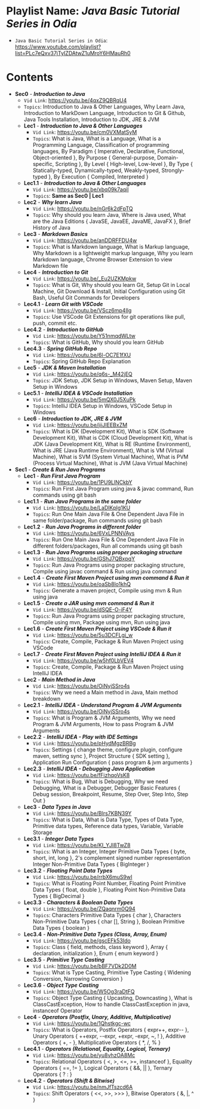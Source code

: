 # Playlist Name: _Java Basic Tutorial Series in Odia_

- `Java Basic Tutorial Series in Odia`: https://www.youtube.com/playlist?list=PLc7eQxv37jTyIZDAtwZ1uMroY6HMauRh0

# Contents

- **Sec0** - **_Introduction to Java_**
  - `Vid Link`: https://youtu.be/4qxZ9QBRqU4
  - `Topics`: Introduction to Java & Other Languages, Why Learn Java, Introduction to MarkDown Language, Introduction to Git & Github, Java Tools Installation, Introduction to JDK, JRE & JVM
  - **Lec1** - **_Introduction to Java & Other Languages_**
    - `Vid Link`: https://youtu.be/cm0VXMatSyM
    - `Topics`: What is Java, What is a Language, What is a Programming Language, Classification of programming languages, By Paradigm { Imperative, Declarative, Functional, Object-oriented }, By Purpose { General-purpose, Domain-specific, Scripting }, By Level { High-level, Low-level }, By Type { Statically-typed, Dynamically-typed, Weakly-typed, Strongly-typed }, By Execution { Compiled, Interpreted }
  - **Lec1.1** - **_Introduction to Java & Other Languages_**
    - `Vid Link`: https://youtu.be/xbq09k7aqiI
    - `Topics`: **Same as Sec0 | Lec1**
  - **Lec2** - **_Why learn Java_**
    - `Vid Link`: https://youtu.be/nGr6k2dFpTQ
    - `Topics`: Why should you learn Java, Where is Java used, What are the Java Editions { JavaSE, JavaEE, JavaME, JavaFX }, Brief History of Java
  - **Lec3** - **_Markdown Basics_**
    - `Vid Link`: https://youtu.be/anDDRFFDU4w
    - `Topics`: What is Markdown language, What is Markup language, Why Markdown is a lightweight markup language, Why you learn Markdown language, Chrome Browser Extension to view Markdown file
  - **Lec4** - **_Introduction to Git_**
    - `Vid Link`: https://youtu.be/_Eu2UZKMpkw
    - `Topics`: What is Git, Why should you learn Git, Setup Git in Local Machine, Git Download & Install, Initial Configuration using Git Bash, Useful Git Commands for Developers
  - **Lec4.1** - **_Learn Git with VSCode_**
    - `Vid Link`: https://youtu.be/VScz6mp4Ilg
    - `Topics`: Use VSCode Git Extensions for git operations like pull, push, commit etc.
  - **Lec4.2** - **_Introduction to GitHub_**
    - `Vid Link`: https://youtu.be/Y51nmqdWLtw
    - `Topics`: What is GitHub, Why should you learn GitHub
  - **Lec4.3** - **_Spring GitHub Repo_**
    - `Vid Link`: https://youtu.be/6l-OC7E1fXU
    - `Topics`: Spring GitHub Repo Explanation
  - **Lec5** - **_JDK & Maven Installation_**
    - `Vid Link`: https://youtu.be/q6s-_M42jEQ
    - `Topics`: JDK Setup, JDK Setup in Windows, Maven Setup, Maven Setup in Windows
  - **Lec5.1** - **_IntelliJ IDEA & VSCode Installation_**
    - `Vid Link`: https://youtu.be/5mQX0J5XuPk
    - `Topics`: IntelliJ IDEA Setup in Windows, VSCode Setup in Windows
  - **Lec6** - **_Introduction to JDK, JRE & JVM_**
    - `Vid Link`: https://youtu.be/jiiJIEEBxZM
    - `Topics`: What is DK (Development Kit), What is SDK (Software Development Kit), What is CDK (Cloud Development Kit), What is JDK (Java Development Kit), What is RE (Runtime Environment), What is JRE (Java Runtime Environment), What is VM (Virtual Machine), What is SVM (System Virtual Machine), What is PVM (Process Virtual Machine), What is JVM (Java Virtual Machine)
- **Sec1** - **_Create & Run Java Programs_**
  - **Lec1** - **_Run First Java Program_**
    - `Vid Link`: https://youtu.be/1PU9LlNCkbY
    - `Topics`: Run First Java Program using java & javac command, Run commands using git bash
  - **Lec1.1** - **_Run Java Programs in the same folder_**
    - `Vid Link`: https://youtu.be/LaDIKplg1KU
    - `Topics`: Run One Main Java File & One Dependent Java File in same folder/package,
Run commands using git bash
  - **Lec1.2** - **_Run Java Programs in different folder_**
    - `Vid Link`: https://youtu.be/6VxLPNNVAys
    - `Topics`: Run One Main Java File & One Dependent Java File in different folders/packages,
Run all commands using git bash
  - **Lec1.3** - **_Run Java Programs using proper packaging structure_**
    - `Vid Link`: https://youtu.be/GShJ7QBxpqY
    - `Topics`: Run Java Programs using proper packaging structure, Compile using javac command & Run using java command
  - **Lec1.4** - **_Create First Maven Project using mvn command & Run it_**
    - `Vid Link`: https://youtu.be/oaSb8lo1khQ
    - `Topics`: Generate a maven project, Compile using mvn & Run using java
  - **Lec1.5** - **_Create a JAR using mvn command & Run it_**
    - `Vid Link`: https://youtu.be/dSQE-O-iF4Y
    - `Topics`: Run Java Programs using proper packaging structure, Compile using mvn, Package using mvn, Run using java
  - **Lec1.6** - **_Create First Maven Project using VSCode & Run it_**
    - `Vid Link`: https://youtu.be/5u3DCFLgj_w
    - `Topics`: Create, Compile, Package & Run Maven Project using VSCode
  - **Lec1.7** - **_Create First Maven Project using IntelliJ IDEA & Run it_**
    - `Vid Link`: https://youtu.be/w5hf0LbVEV4
    - `Topics`: Create, Compile, Package & Run Maven Project using IntelliJ IDEA
  - **Lec2** - **_Main Method in Java_**
    - `Vid Link`: https://youtu.be/OiNyjSSro4s
    - `Topics`: Why we need a Main method in Java, Main method breakdown
  - **Lec2.1** - **_IntelliJ IDEA - Understand Program & JVM Arguments_**
    - `Vid Link`: https://youtu.be/OiNyjSSro4s
    - `Topics`: What is Program & JVM Arguments, Why we need Program & JVM Arguments, How to pass Program & JVM Arguments
  - **Lec2.2** - **_IntelliJ IDEA - Play with IDE Settings_**
    - `Vid Link`: https://youtu.be/pHydMgzBRBg
    - `Topics`: Settings { change theme, configure plugin, configure maven, setting sync }, Project Structure { SDK setting }, Application Run Configuration { pass program & jvm arguments }
  - **Lec2.3** - **_IntelliJ IDEA - Debugging Java Application_**
    - `Vid Link`: https://youtu.be/fFizhqoVsK8
    - `Topics`: What is Bug, What is Debugging, Why we need Debugging, What is a Debugger, Debugger Basic Features { Debug session, Breakpoint, Resume, Step Over, Step Into, Step Out }
  - **Lec3** - **_Data Types in Java_**
    - `Vid Link`: https://youtu.be/Blrs7KBN39Y
    - `Topics`: What is Data, What is Data Type, Types of Data Type, Primitive data types, Reference data types, Variable, Variable Storage
  - **Lec3.1** - **_Integer Data Types_**
    - `Vid Link`: https://youtu.be/KI_YJI8TwZ8
    - `Topics`: What is an Integer, Integer Primitive Data Types { byte, short, int, long }, 2's complement signed number representation Integer Non-Primitive Data Types { BigInteger }
  - **Lec3.2** - **_Floating Point Data Types_**
    - `Vid Link`: https://youtu.be/rrbX6muS9wI
    - `Topics`: What is Floating Point Number, Floating Point Primitive Data Types { float, double }, Floating Point Non-Primitive Data Types { BigDecimal }
  - **Lec3.3** - **_Characters & Boolean Data Types_**
    - `Vid Link`: https://youtu.be/ZQaqnrm0Q94
    - `Topics`: Characters Primitive Data Types { char }, Characters Non-Primitive Data Types { char [], String }, Boolean Primitive Data Types { boolean }
  - **Lec3.4** - **_Non-Primitive Data Types (Class, Array, Enum)_**
    - `Vid Link`: https://youtu.be/gscEFk53Ido
    - `Topics`: Class { field, methods, class keyword  }, Array { declaration, initialization }, Enum { enum keyword }
  - **Lec3.5** - **_Primitive Type Casting_**
    - `Vid Link`: https://youtu.be/bBF7VDk2D0M
    - `Topics`: What is Type Casting, Primitive Type Casting { Widening Conversion, Narrowing Conversion }
  - **Lec3.6** - **_Object Type Casting_**
    - `Vid Link`: https://youtu.be/W5Og3raDtFQ
    - `Topics`: Object Type Casting { Upcasting, Downcasting }, What is ClassCastException, How to handle ClassCastException in java, instanceof Operator
  - **Lec4** - **_Operators (Postfix, Unary, Additive, Multiplicative)_**
    - `Vid Link`: https://youtu.be/1Qhstkgc-wc
    - `Topics`: What is Operators, Postfix Operators { expr++, expr-- }, Unary Operators { ++expr, --expr, +expr, -expr, ~, ! }, Additive Operators { +, - }, Multiplicative Operators { \*, /, % }
  - **Lec4.1** - **_Operators (Relational, Equality, Logical, Ternary)_**
    - `Vid Link`: https://youtu.be/yu8vhzOA8Mc
    - `Topics`: Relational Operators { <, >, <=, >=, instanceof }, Equality Operators { ==, != }, Logical Operators { &&, || }, Ternary Operators { ? : }
  - **Lec4.2** - **_Operators (Shift & Bitwise)_**
    - `Vid Link`: https://youtu.be/nmJfTszcd6A
    - `Topics`: Shift Operators { <<, >>, >>> }, Bitwise Operators { &, |, ^ }
